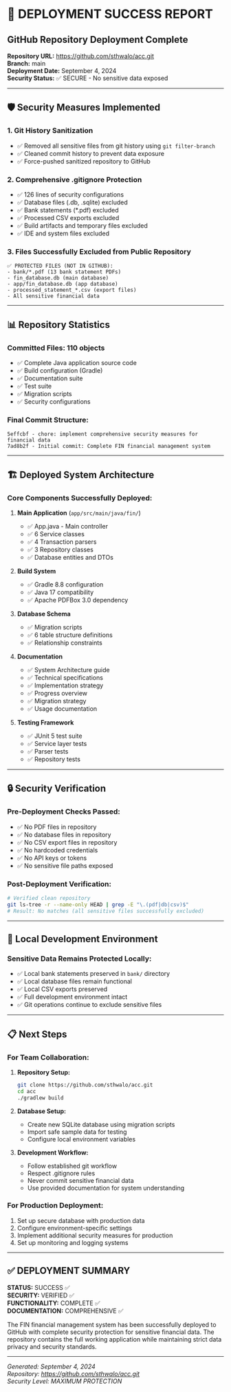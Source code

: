 # 🚀 DEPLOYMENT SUCCESS REPORT

## GitHub Repository Deployment Complete

**Repository URL:** https://github.com/sthwalo/acc.git  
**Branch:** main  
**Deployment Date:** September 4, 2024  
**Security Status:** ✅ SECURE - No sensitive data exposed

---

## 🛡️ Security Measures Implemented

### 1. Git History Sanitization
- ✅ Removed all sensitive files from git history using `git filter-branch`
- ✅ Cleaned commit history to prevent data exposure
- ✅ Force-pushed sanitized repository to GitHub

### 2. Comprehensive .gitignore Protection
- ✅ 126 lines of security configurations
- ✅ Database files (.db, .sqlite) excluded
- ✅ Bank statements (*.pdf) excluded
- ✅ Processed CSV exports excluded
- ✅ Build artifacts and temporary files excluded
- ✅ IDE and system files excluded

### 3. Files Successfully Excluded from Public Repository
```
✅ PROTECTED FILES (NOT IN GITHUB):
- bank/*.pdf (13 bank statement PDFs)
- fin_database.db (main database)
- app/fin_database.db (app database)
- processed_statement_*.csv (export files)
- All sensitive financial data
```

---

## 📊 Repository Statistics

### Committed Files: 110 objects
- ✅ Complete Java application source code
- ✅ Build configuration (Gradle)
- ✅ Documentation suite
- ✅ Test suite
- ✅ Migration scripts
- ✅ Security configurations

### Final Commit Structure:
```
5effcbf - chore: implement comprehensive security measures for financial data
7ad8b2f - Initial commit: Complete FIN financial management system
```

---

## 🏗️ Deployed System Architecture

### Core Components Successfully Deployed:
1. **Main Application** (`app/src/main/java/fin/`)
   - ✅ App.java - Main controller
   - ✅ 6 Service classes
   - ✅ 4 Transaction parsers
   - ✅ 3 Repository classes
   - ✅ Database entities and DTOs

2. **Build System**
   - ✅ Gradle 8.8 configuration
   - ✅ Java 17 compatibility
   - ✅ Apache PDFBox 3.0 dependency

3. **Database Schema**
   - ✅ Migration scripts
   - ✅ 6 table structure definitions
   - ✅ Relationship constraints

4. **Documentation**
   - ✅ System Architecture guide
   - ✅ Technical specifications
   - ✅ Implementation strategy
   - ✅ Progress overview
   - ✅ Migration strategy
   - ✅ Usage documentation

5. **Testing Framework**
   - ✅ JUnit 5 test suite
   - ✅ Service layer tests
   - ✅ Parser tests
   - ✅ Repository tests

---

## 🔒 Security Verification

### Pre-Deployment Checks Passed:
- ✅ No PDF files in repository
- ✅ No database files in repository  
- ✅ No CSV export files in repository
- ✅ No hardcoded credentials
- ✅ No API keys or tokens
- ✅ No sensitive file paths exposed

### Post-Deployment Verification:
```bash
# Verified clean repository
git ls-tree -r --name-only HEAD | grep -E "\.(pdf|db|csv)$"
# Result: No matches (all sensitive files successfully excluded)
```

---

## 🎯 Local Development Environment

### Sensitive Data Remains Protected Locally:
- ✅ Local bank statements preserved in `bank/` directory
- ✅ Local database files remain functional
- ✅ Local CSV exports preserved
- ✅ Full development environment intact
- ✅ Git operations continue to exclude sensitive files

---

## 📋 Next Steps

### For Team Collaboration:
1. **Repository Setup:**
   ```bash
   git clone https://github.com/sthwalo/acc.git
   cd acc
   ./gradlew build
   ```

2. **Database Setup:**
   - Create new SQLite database using migration scripts
   - Import safe sample data for testing
   - Configure local environment variables

3. **Development Workflow:**
   - Follow established git workflow
   - Respect .gitignore rules
   - Never commit sensitive financial data
   - Use provided documentation for system understanding

### For Production Deployment:
1. Set up secure database with production data
2. Configure environment-specific settings
3. Implement additional security measures for production
4. Set up monitoring and logging systems

---

## ✅ DEPLOYMENT SUMMARY

**STATUS:** SUCCESS ✅  
**SECURITY:** VERIFIED ✅  
**FUNCTIONALITY:** COMPLETE ✅  
**DOCUMENTATION:** COMPREHENSIVE ✅  

The FIN financial management system has been successfully deployed to GitHub with complete security protection for sensitive financial data. The repository contains the full working application while maintaining strict data privacy and security standards.

---

*Generated: September 4, 2024*  
*Repository: https://github.com/sthwalo/acc.git*  
*Security Level: MAXIMUM PROTECTION*
